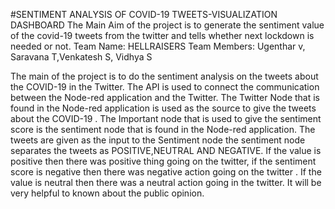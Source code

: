 #SENTIMENT ANALYSIS OF COVID-19 TWEETS-VISUALIZATION DASHBOARD
The Main Aim of the project is to generate the sentiment value of the covid-19 tweets from the twitter and tells whether next lockdown is needed or not.
Team Name:        HELLRAISERS
Team Members:     Ugenthar v, Saravana T,Venkatesh S, Vidhya S

The main of the project is to do the sentiment analysis on the tweets about the COVID-19 in the Twitter.
The API is used to connect the communication between the Node-red application and the Twitter.
The Twitter Node that is found in the Node-red application is used as the source to give the tweets about the COVID-19 .
The Important node that is used to give the sentiment score is the sentiment node that is found in the Node-red application.
The tweets are given as the input to the Sentiment node the sentiment node separates the tweets as POSITIVE,NEUTRAL AND NEGATIVE.
If the value is positive then there was positive thing going on the twitter, if the sentiment score is negative then there was negative action going on the twitter .
If the value is neutral then there was a neutral action going in the twitter.
It will be very helpful to known about the public opinion.

